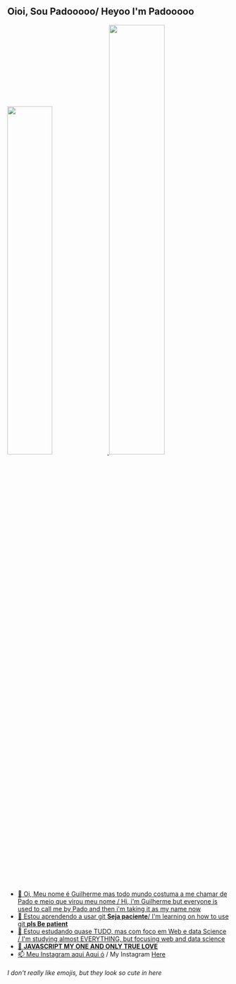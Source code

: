## Oioi, Sou Padooooo/ Heyoo I'm Padooooo

<div>
    <a href="https://github.com/Padooooo">
    <img width="45%"  src="https://github-readme-stats.vercel.app/api?username=Padooooo&show_icons=true&theme=jolly"/>
    <img width="50%"  src="https://github-readme-stats.vercel.app/api/top-langs/?username=Padooooo&layout=compact&langs_count=16&theme=jolly"/>
</div>
        
- 👋 Oi, Meu nome é Guilherme mas todo mundo costuma a me chamar de Pado e meio que virou meu nome / Hi, i'm Guilherme but everyone is used to call me by Pado and then i'm taking it as my name now
- 👀 Estou aprendendo a usar git **Seja paciente**/ I'm learning on how to use git **pls Be patient**
- 🌱 Estou estudando quase TUDO, mas com foco em Web e data Science / I'm studying almost EVERYTHING, but focusing web and data science 
- 💞️ **JAVASCRIPT MY ONE AND ONLY TRUE LOVE**
- 📫 Meu Instagram aqui [Aqui ó](https://www.instagram.com/padooo_o/) / My Instagram [Here](https://www.instagram.com/padooo_o/)

###### I don't really like emojis, but they look so cute in here
<!---
Padooooo/Padooooo is a ✨ special ✨ repository because its `README.md` (this file) appears on your GitHub profile.
You can click the Preview link to take a look at your changes.
--->
